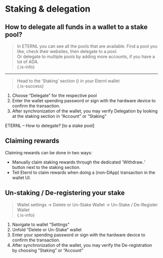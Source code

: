 # Staking & delegation

## How to delegate all funds in a wallet to a stake pool?

> In ETERNL you can see all the pools that are available. Find a pool you like, check their websites, then delegate to a pool.\
> Or delegate to multiple pools by adding more accounts, if you have a lot of ADA.\
> {.is-info}

***

> Head to the ‘Staking’ section () in your Eternl wallet\
> {.is-success}

1. Choose “Delegate” for the respective pool
2. Enter the wallet spending password or sign with the hardware device to confirm the transaction.
3. After synchronization of the wallet, you may verify Delegation by looking at the staking section in “Account” or “Staking”

ETERNL – How to delegate? \[to a stake pool]

## Claiming rewards

Claiming rewards can be done in two ways:

* Manually claim staking rewards through the dedicated 'Withdraw..' button next to the staking section.
* Tell Eternl to claim rewards when doing a (non-DApp) transaction in the wallet UI.

## Un-staking / De-registering your stake

> Wallet settings → Delete or Un-Stake Wallet → Un-Stake / De-Register Wallet\
> {.is-info}

1. Navigate to wallet “Settings”
2. Unfold “Delete or Un-Stake” wallet
3. Enter your spending password or sign with the hardware device to confirm the transaction.
4. After synchronization of the wallet, you may verify the De-registration by choosing “Staking” or “Account”
